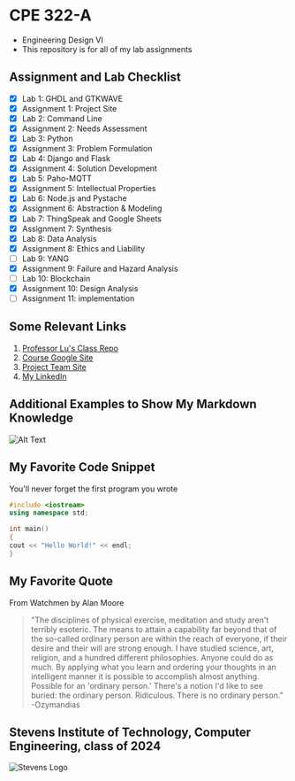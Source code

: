 # CPE 322-A

* Engineering Design VI
* This repository is for all of my lab assignments

## Assignment and Lab Checklist
- [x] Lab 1: GHDL and GTKWAVE
- [x] Assignment 1: Project Site
- [x] Lab 2: Command Line
- [x] Assignment 2: Needs Assessment
- [x] Lab 3: Python
- [x] Assignment 3: Problem Formulation
- [x] Lab 4: Django and Flask
- [x] Assignment 4: Solution Development
- [x] Lab 5: Paho-MQTT
- [x] Assignment 5: Intellectual Properties
- [x] Lab 6: Node.js and Pystache
- [x] Assignment 6: Abstraction & Modeling
- [x] Lab 7: ThingSpeak and Google Sheets
- [x] Assignment 7: Synthesis
- [x] Lab 8: Data Analysis
- [x] Assignment 8: Ethics and Liability
- [ ] Lab 9: YANG
- [x] Assignment 9: Failure and Hazard Analysis
- [ ] Lab 10: Blockchain
- [x] Assignment 10: Design Analysis
- [ ] Assignment 11: implementation

## Some Relevant Links
1. [Professor Lu's Class Repo](https://github.com/jli198/iot)
2. [Course Google Site](https://sites.google.com/view/ece322)
3. [Project Team Site](https://sites.google.com/stevens.edu/cpe322-23s-proj13/)
4. [My LinkedIn](https://www.linkedin.com/in/angeltomasordonezretamar/)

## Additional Examples to Show My Markdown Knowledge

![Alt Text](https://media3.giphy.com/media/du3J3cXyzhj75IOgvA/giphy.gif?cid=ecf05e47prsace5t851332ycygpb28kg0s9z2g972aatg6gi&rid=giphy.gif&ct=g)

## My Favorite Code Snippet
You'll never forget the first program you wrote
~~~CPP
#include <iostream>
using namespace std;

int main()
{
cout << "Hello World!" << endl;
}
~~~

## My Favorite Quote
From Watchmen by Alan Moore
> "The disciplines of physical exercise, meditation and study aren't terribly esoteric. The means to attain a capability far beyond that of the so-called ordinary person are within the reach of everyone, if their desire and their will are strong enough. I have studied science, art, religion, and a hundred different philosophies. Anyone could do as much. By applying what you learn and ordering your thoughts in an intelligent manner it is possible to accomplish almost anything. Possible for an 'ordinary person.' There's a notion I'd like to see buried: the ordinary person. Ridiculous. There is no ordinary person." -Ozymandias

## Stevens Institute of Technology, Computer Engineering, class of 2024
![Stevens Logo](https://web.stevens.edu/news/newspoints/brand-logos/2020/Circular/Stevens-Circular-Logo-2020_RED.png)
